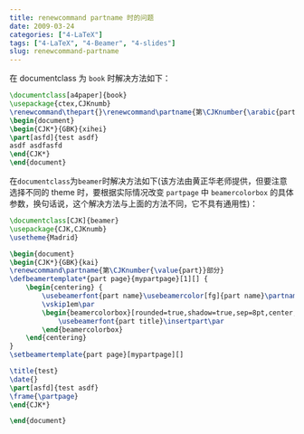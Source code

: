 ```yaml
---
title: renewcommand partname 时的问题
date: 2009-03-24
categories: ["4-LaTeX"]
tags: ["4-LaTeX", "4-Beamer", "4-slides"]
slug: renewcommand-partname
---
```



在 documentclass 为 `book` 时解决方法如下：

```tex
\documentclass[a4paper]{book}
\usepackage{ctex,CJKnumb}
\renewcommand\thepart{}\renewcommand\partname{第\CJKnumber{\arabic{part}}部分}
\begin{document}
\begin{CJK*}{GBK}{xihei}
\part[asfd]{test asdf}
asdf asdfasfd
\end{CJK*}
\end{document}
```

在`documentclass`为`beamer`时解决方法如下(该方法由黄正华老师提供，但要注意选择不同的 theme 时，要根据实际情况改变 `partpage` 中 `beamercolorbox` 的具体参数，换句话说，这个解决方法与上面的方法不同，它不具有通用性)：

```tex
\documentclass[CJK]{beamer}
\usepackage{CJK,CJKnumb}
\usetheme{Madrid}

\begin{document}
\begin{CJK*}{GBK}{kai}
\renewcommand\partname{第\CJKnumber{\value{part}}部分}
\defbeamertemplate*{part page}{mypartpage}[1][] {
	\begin{centering} {
		\usebeamerfont{part name}\usebeamercolor[fg]{part name}\partname}
		\vskip1em\par
		\begin{beamercolorbox}[rounded=true,shadow=true,sep=8pt,center,#1]{part title}
			\usebeamerfont{part title}\insertpart\par
		\end{beamercolorbox} 
	\end{centering}
}
\setbeamertemplate{part page}[mypartpage][]

\title{test}
\date{}
\part[asfd]{test asdf}
\frame{\partpage}
\end{CJK*}

\end{document}
```